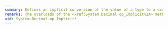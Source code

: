 ```yaml
---
summary: Defines an implicit conversion of the value of a type to a <xref href="System.Decimal"></xref> value.
remarks: The overloads of the <xref:System.Decimal.op_Implicit%2A> method define the types from which the compiler can automatically convert a <xref:System.Decimal> value without an explicit casting operator (in C#) or a call to a conversion function (in Visual Basic). They are widening conversions that do not involve data loss and do not throw an <xref:System.OverflowException> exception.
uid: System.Decimal.op_Implicit*
---
```

